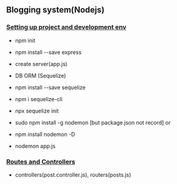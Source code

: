 ## Blogging system(Nodejs)
### [Setting up project and development env](https://www.youtube.com/watch?v=38L3E-Zrswo&list=PLG3j59vX4yLHA-wCw7KDP-i0r10ZrckqG&index=2&ab_channel=coderawesome)

- npm init
- npm install --save express

- create server(app.js)

- DB ORM (Sequelize)
- npm install --save sequelize
- npm i sequelize-cli
- npx sequelize init

- sudo npm install -g nodemon [but package.json not record] or
- npm install nodemon -D
- nodemon app.js

### [Routes and Controllers](https://www.youtube.com/watch?v=pRV6pe2bnbQ&list=PLG3j59vX4yLHA-wCw7KDP-i0r10ZrckqG&index=3&ab_channel=coderawesome)

- controllers(post.controller.js), routers(posts.js)